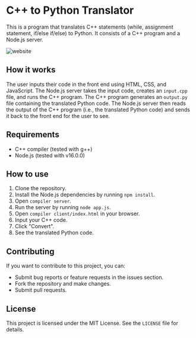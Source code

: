 # C++ to Python Translator

This is a program that translates C++ statements (while, assignment statement, if/else if/else) to Python. It consists of a C++ program and a Node.js server.

![website](https://github.com/John-Salama/cpp_python_translator/assets/89663721/9e132747-4fa9-4003-8377-5c2940ceb89d)

## How it works

The user inputs their code in the front end using HTML, CSS, and JavaScript. The Node.js server takes the input code, creates an `input.cpp` file, and runs the C++ program. The C++ program generates an `output.py` file containing the translated Python code. The Node.js server then reads the output of the C++ program (i.e., the translated Python code) and sends it back to the front end for the user to see.

## Requirements

- C++ compiler (tested with g++)
- Node.js (tested with v16.0.0)

## How to use

1. Clone the repository.
2. Install the Node.js dependencies by running `npm install`.
3. Open `compiler server`.
4. Run the server by running `node app.js`.
5. Open `compiler client/index.html` in your browser.
6. Input your C++ code.
7. Click "Convert".
8. See the translated Python code.

## Contributing

If you want to contribute to this project, you can:

- Submit bug reports or feature requests in the issues section.
- Fork the repository and make changes.
- Submit pull requests.

## License

This project is licensed under the MIT License. See the `LICENSE` file for details.
